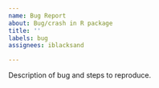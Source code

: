 ```yaml
---
name: Bug Report
about: Bug/crash in R package
title: ''
labels: bug
assignees: iblacksand

---
```


Description of bug and steps to reproduce.
